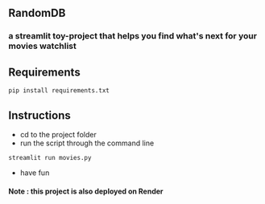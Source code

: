 ## RandomDB 
### a streamlit toy-project that helps you find what's next for your movies watchlist

## Requirements
```
pip install requirements.txt
```
## Instructions
- cd to the project folder
- run the script through the command line 
```
streamlit run movies.py
```
- have fun
#### Note : this project is also deployed on Render
